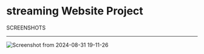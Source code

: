 # streaming Website Project 

SCREENSHOTS 
____________________________________________________________
![Screenshot from 2024-08-31 19-11-26](https://github.com/user-attachments/assets/76db2037-4e0f-4d27-9380-77b0fc841683)
